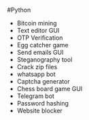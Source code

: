 #Python 

- Bitcoin mining
- Text editor GUI
- OTP Verification
- Egg catcher game
- Send emails GUI
- Steganography tool
- Crack zip files
- whatsapp bot
- Captcha generator
- Chess board game GUI
- Telegram bot
- Password hashing
- Website blocker